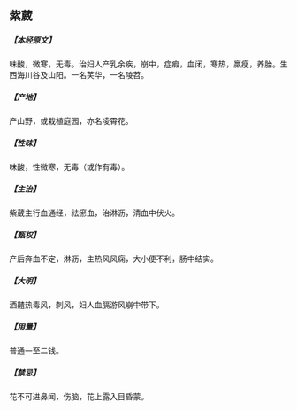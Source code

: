 ## 紫葳

##### 【本经原文】
味酸，微寒，无毒。治妇人产乳余疾，崩中，症瘕，血闭，寒热，羸瘦，养胎。生西海川谷及山阳。一名芺华，一名陵苕。
##### 【产地】
产山野，或栽植庭园，亦名凌霄花。
##### 【性味】
味酸，性微寒，无毒（或作有毒）。
##### 【主治】
紫葳主行血通经，祛瘀血，治淋沥，清血中伏火。
##### 【甄权】
产后奔血不定，淋沥，主热风风痫，大小便不利，肠中结实。
##### 【大明】
酒齄热毒风，刺风，妇人血膈游风崩中带下。
##### 【用量】
普通一至二钱。
##### 【禁忌】
花不可进鼻闻，伤脑，花上露入目昏蒙。